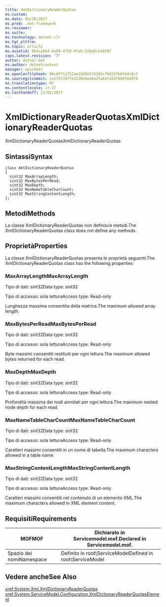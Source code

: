 ```yaml
---
title: XmlDictionaryReaderQuotas
ms.custom: 
ms.date: 03/30/2017
ms.prod: .net-framework
ms.reviewer: 
ms.suite: 
ms.technology: dotnet-clr
ms.tgt_pltfrm: 
ms.topic: article
ms.assetid: 9b4ca8b4-0a89-4758-97ab-528a8ce18f07
caps.latest.revision: "7"
author: dotnet-bot
ms.author: dotnetcontent
manager: wpickett
ms.openlocfilehash: 06c0ff11752ae1030e574182cfb825fb87ddc8c7
ms.sourcegitcommit: ce279f2d7fe2220e6ea0a25a8a7a5370ddf8d9f0
ms.translationtype: MT
ms.contentlocale: it-IT
ms.lasthandoff: 12/02/2017
---
```

# <a name="xmldictionaryreaderquotas"></a><span data-ttu-id="f8d05-102">XmlDictionaryReaderQuotas</span><span class="sxs-lookup"><span data-stu-id="f8d05-102">XmlDictionaryReaderQuotas</span></span>
<span data-ttu-id="f8d05-103">XmlDictionaryReaderQuotas</span><span class="sxs-lookup"><span data-stu-id="f8d05-103">XmlDictionaryReaderQuotas</span></span>  
  
## <a name="syntax"></a><span data-ttu-id="f8d05-104">Sintassi</span><span class="sxs-lookup"><span data-stu-id="f8d05-104">Syntax</span></span>  
  
```  
class XmlDictionaryReaderQuotas  
{  
  sint32 MaxArrayLength;  
  sint32 MaxBytesPerRead;  
  sint32 MaxDepth;  
  sint32 MaxNameTableCharCount;  
  sint32 MaxStringContentLength;  
};  
```  
  
## <a name="methods"></a><span data-ttu-id="f8d05-105">Metodi</span><span class="sxs-lookup"><span data-stu-id="f8d05-105">Methods</span></span>  
 <span data-ttu-id="f8d05-106">La classe XmlDictionaryReaderQuotas non definisce metodi.</span><span class="sxs-lookup"><span data-stu-id="f8d05-106">The XmlDictionaryReaderQuotas class does not define any methods.</span></span>  
  
## <a name="properties"></a><span data-ttu-id="f8d05-107">Proprietà</span><span class="sxs-lookup"><span data-stu-id="f8d05-107">Properties</span></span>  
 <span data-ttu-id="f8d05-108">La classe XmlDictionaryReaderQuotas presenta le proprietà seguenti:</span><span class="sxs-lookup"><span data-stu-id="f8d05-108">The XmlDictionaryReaderQuotas class has the following properties:</span></span>  
  
### <a name="maxarraylength"></a><span data-ttu-id="f8d05-109">MaxArrayLength</span><span class="sxs-lookup"><span data-stu-id="f8d05-109">MaxArrayLength</span></span>  
 <span data-ttu-id="f8d05-110">Tipo di dati: sint32</span><span class="sxs-lookup"><span data-stu-id="f8d05-110">Data type: sint32</span></span>  
  
 <span data-ttu-id="f8d05-111">Tipo di accesso: sola lettura</span><span class="sxs-lookup"><span data-stu-id="f8d05-111">Access type: Read-only</span></span>  
  
 <span data-ttu-id="f8d05-112">Lunghezza massima consentita della matrice.</span><span class="sxs-lookup"><span data-stu-id="f8d05-112">The maximum allowed array length.</span></span>  
  
### <a name="maxbytesperread"></a><span data-ttu-id="f8d05-113">MaxBytesPerRead</span><span class="sxs-lookup"><span data-stu-id="f8d05-113">MaxBytesPerRead</span></span>  
 <span data-ttu-id="f8d05-114">Tipo di dati: sint32</span><span class="sxs-lookup"><span data-stu-id="f8d05-114">Data type: sint32</span></span>  
  
 <span data-ttu-id="f8d05-115">Tipo di accesso: sola lettura</span><span class="sxs-lookup"><span data-stu-id="f8d05-115">Access type: Read-only</span></span>  
  
 <span data-ttu-id="f8d05-116">Byte massimi consentiti restituiti per ogni lettura.</span><span class="sxs-lookup"><span data-stu-id="f8d05-116">The maximum allowed bytes returned for each read.</span></span>  
  
### <a name="maxdepth"></a><span data-ttu-id="f8d05-117">MaxDepth</span><span class="sxs-lookup"><span data-stu-id="f8d05-117">MaxDepth</span></span>  
 <span data-ttu-id="f8d05-118">Tipo di dati: sint32</span><span class="sxs-lookup"><span data-stu-id="f8d05-118">Data type: sint32</span></span>  
  
 <span data-ttu-id="f8d05-119">Tipo di accesso: sola lettura</span><span class="sxs-lookup"><span data-stu-id="f8d05-119">Access type: Read-only</span></span>  
  
 <span data-ttu-id="f8d05-120">Profondità massima dei nodi annidati per ogni lettura.</span><span class="sxs-lookup"><span data-stu-id="f8d05-120">The maximum nested node depth for each read.</span></span>  
  
### <a name="maxnametablecharcount"></a><span data-ttu-id="f8d05-121">MaxNameTableCharCount</span><span class="sxs-lookup"><span data-stu-id="f8d05-121">MaxNameTableCharCount</span></span>  
 <span data-ttu-id="f8d05-122">Tipo di dati: sint32</span><span class="sxs-lookup"><span data-stu-id="f8d05-122">Data type: sint32</span></span>  
  
 <span data-ttu-id="f8d05-123">Tipo di accesso: sola lettura</span><span class="sxs-lookup"><span data-stu-id="f8d05-123">Access type: Read-only</span></span>  
  
 <span data-ttu-id="f8d05-124">Caratteri massimi consentiti in un nome di tabella.</span><span class="sxs-lookup"><span data-stu-id="f8d05-124">The maximum characters allowed in a table name.</span></span>  
  
### <a name="maxstringcontentlength"></a><span data-ttu-id="f8d05-125">MaxStringContentLength</span><span class="sxs-lookup"><span data-stu-id="f8d05-125">MaxStringContentLength</span></span>  
 <span data-ttu-id="f8d05-126">Tipo di dati: sint32</span><span class="sxs-lookup"><span data-stu-id="f8d05-126">Data type: sint32</span></span>  
  
 <span data-ttu-id="f8d05-127">Tipo di accesso: sola lettura</span><span class="sxs-lookup"><span data-stu-id="f8d05-127">Access type: Read-only</span></span>  
  
 <span data-ttu-id="f8d05-128">Caratteri massimi consentiti nel contenuto di un elemento XML.</span><span class="sxs-lookup"><span data-stu-id="f8d05-128">The maximum characters allowed in XML element content.</span></span>  
  
## <a name="requirements"></a><span data-ttu-id="f8d05-129">Requisiti</span><span class="sxs-lookup"><span data-stu-id="f8d05-129">Requirements</span></span>  
  
|<span data-ttu-id="f8d05-130">MOF</span><span class="sxs-lookup"><span data-stu-id="f8d05-130">MOF</span></span>|<span data-ttu-id="f8d05-131">Dichiarato in Servicemodel.mof.</span><span class="sxs-lookup"><span data-stu-id="f8d05-131">Declared in Servicemodel.mof.</span></span>|  
|---------|-----------------------------------|  
|<span data-ttu-id="f8d05-132">Spazio dei nomi</span><span class="sxs-lookup"><span data-stu-id="f8d05-132">Namespace</span></span>|<span data-ttu-id="f8d05-133">Definito in root\ServiceModel</span><span class="sxs-lookup"><span data-stu-id="f8d05-133">Defined in root\ServiceModel</span></span>|  
  
## <a name="see-also"></a><span data-ttu-id="f8d05-134">Vedere anche</span><span class="sxs-lookup"><span data-stu-id="f8d05-134">See Also</span></span>  
 <xref:System.Xml.XmlDictionaryReaderQuotas>  
 <xref:System.ServiceModel.Configuration.XmlDictionaryReaderQuotasElement>
